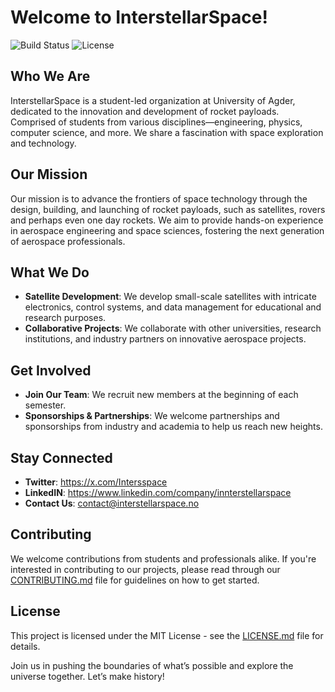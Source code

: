 # Welcome to InterstellarSpace!

![Build Status](https://img.shields.io/badge/build-passing-brightgreen)
![License](https://img.shields.io/badge/license-MIT-blue)

## Who We Are
InterstellarSpace is a student-led organization at University of Agder, dedicated to the innovation and development of rocket payloads. Comprised of students from various disciplines—engineering, physics, computer science, and more. We share a fascination with space exploration and technology.

## Our Mission
Our mission is to advance the frontiers of space technology through the design, building, and launching of rocket payloads, such as satellites, rovers and perhaps even one day rockets. We aim to provide hands-on experience in aerospace engineering and space sciences, fostering the next generation of aerospace professionals.

## What We Do
- **Satellite Development**: We develop small-scale satellites with intricate electronics, control systems, and data management for educational and research purposes.
- **Collaborative Projects**: We collaborate with other universities, research institutions, and industry partners on innovative aerospace projects.

## Get Involved
- **Join Our Team**: We recruit new members at the beginning of each semester.
- **Sponsorships & Partnerships**: We welcome partnerships and sponsorships from industry and academia to help us reach new heights.

## Stay Connected
- **Twitter**: https://x.com/Intersspace
- **LinkedIN**:  https://www.linkedin.com/company/innterstellarspace
- **Contact Us**: contact@interstellarspace.no

## Contributing
We welcome contributions from students and professionals alike. If you're interested in contributing to our projects, please read through our [CONTRIBUTING.md](CONTRIBUTING.md) file for guidelines on how to get started.

## License
This project is licensed under the MIT License - see the [LICENSE.md](LICENSE.md) file for details.

Join us in pushing the boundaries of what’s possible and explore the universe together. Let’s make history!

